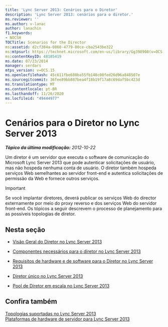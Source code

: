 ```yaml
---
title: 'Lync Server 2013: Cenários para o Diretor'
description: 'Lync Server 2013: cenários para o diretor.'
ms.reviewer: ''
ms.author: v-lanac
author: lanachin
f1.keywords:
- NOCSH
TOCTitle: Scenarios for the Director
ms:assetid: d2cf384a-0860-4779-80ce-cba2543be322
ms:mtpsurl: https://technet.microsoft.com/en-us/library/Gg398908(v=OCS.15)
ms:contentKeyID: 48185419
ms.date: 07/23/2014
manager: serdars
mtps_version: v=OCS.15
ms.openlocfilehash: 45c611fbe680ba55fb148c08fed26d96a848507e
ms.sourcegitcommit: 36fee89bb887bea4f18b19f17a8c69daf5bc423d
ms.translationtype: MT
ms.contentlocale: pt-BR
ms.lasthandoff: 11/26/2020
ms.locfileid: "49444977"
---
```

# <a name="scenarios-for-the-director-in-lync-server-2013"></a>Cenários para o Diretor no Lync Server 2013

<div data-xmlns="http://www.w3.org/1999/xhtml">

<div class="topic" data-xmlns="http://www.w3.org/1999/xhtml" data-msxsl="urn:schemas-microsoft-com:xslt" data-cs="https://msdn.microsoft.com/">

<div data-asp="https://msdn2.microsoft.com/asp">



</div>

<div id="mainSection">

<div id="mainBody">

<span> </span>

_**Tópico da última modificação:** 2012-10-22_

Um diretor é um servidor que executa o software de comunicação do Microsoft Lync Server 2013 que pode autenticar solicitações de usuário, mas não hospeda nenhuma conta de usuário. O diretor também hospeda serviços Web semelhantes ao servidor front-end e autentica solicitações de permissão da Web e fornece outros serviços.

<div>


> [!IMPORTANT]  
> Se você implantar diretores, deverá publicar os serviços Web do director externamente por meio do proxy reverso e dos serviços Web do servidor front-end. Os tópicos a seguir descrevem o processo de planejamento para as possíveis topologias de diretor.



</div>

<div>

## <a name="in-this-section"></a>Nesta seção

  - [Visão Geral do Diretor no Lync Server 2013](lync-server-2013-overview-of-the-director.md)

  - [Componentes necessários para o diretor no Lync Server 2013](lync-server-2013-components-required-for-the-director.md)

  - [Requisitos de hardware e de software para o Diretor no Lync Server 2013](lync-server-2013-hardware-and-software-requirements-for-the-director.md)

  - [Diretor único no Lync Server 2013](lync-server-2013-single-director.md)

  - [Pool de Diretor em escala no Lync Server 2013](lync-server-2013-scaled-director-pool.md)

</div>

<div>

## <a name="see-also"></a>Confira também


[Topologias suportadas no Lync Server 2013](lync-server-2013-supported-topologies.md)  
[Plataformas de hardware de servidor para Lync Server 2013](lync-server-2013-server-hardware-platforms.md)  
  

</div>

</div>

<span> </span>

</div>

</div>

</div>

